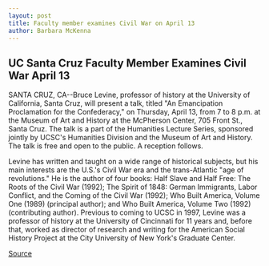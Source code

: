 ```yaml
---
layout: post
title: Faculty member examines Civil War on April 13
author: Barbara McKenna
---
```


## UC Santa Cruz Faculty Member Examines Civil War April 13

SANTA CRUZ, CA--Bruce Levine, professor of history at the University of California, Santa Cruz, will present a talk, titled "An Emancipation Proclamation for the Confederacy," on Thursday, April 13, from 7 to 8 p.m. at the Museum of Art and History at the McPherson Center, 705 Front St., Santa Cruz. The talk is a part of the Humanities Lecture Series, sponsored jointly by UCSC's Humanities Division and the Museum of Art and History. The talk is free and open to the public. A reception follows.

Levine has written and taught on a wide range of historical subjects, but his main interests are the U.S.'s Civil War era and the trans-Atlantic "age of revolutions." He is the author of four books: Half Slave and Half Free: The Roots of the Civil War (1992); The Spirit of 1848: German Immigrants, Labor Conflict, and the Coming of the Civil War (1992); Who Built America, Volume One (1989) (principal author); and Who Built America, Volume Two (1992) (contributing author). Previous to coming to UCSC in 1997, Levine was a professor of history at the University of Cincinnati for 11 years and, before that, worked as director of research and writing for the American Social History Project at the City University of New York's Graduate Center.

[Source](http://www1.ucsc.edu/news_events/press_releases/archive/99-00/03-00/civil_war.htm "Permalink to Faculty member examines Civil War on April 13")